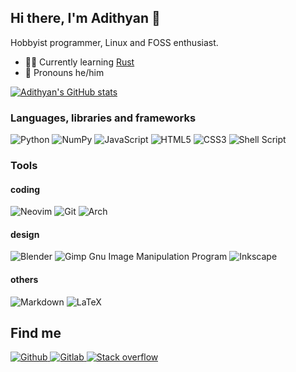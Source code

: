 ## Hi there, I'm Adithyan 👋

Hobbyist programmer, Linux and FOSS enthusiast.

- 🧑‍🎓 Currently learning [Rust](https://www.rust-lang.org/)
- 🙂 Pronouns he/him

<!-- github activity stats -->
[![Adithyan's GitHub stats](https://github-readme-stats.vercel.app/api?username=adithyankv&count_private=true&show_icons=true&theme=github_dark)](https://github.com/anuraghazra/github-readme-stats)

### Languages, libraries and frameworks
![Python](https://img.shields.io/badge/python-3670A0?style=for-the-badge&logo=python&logoColor=ffdd54)
![NumPy](https://img.shields.io/badge/numpy-%23013243.svg?style=for-the-badge&logo=numpy&logoColor=white)
![JavaScript](https://img.shields.io/badge/javascript-%23323330.svg?style=for-the-badge&logo=javascript&logoColor=%23F7DF1E)
![HTML5](https://img.shields.io/badge/html5-%23E34F26.svg?style=for-the-badge&logo=html5&logoColor=white)
![CSS3](https://img.shields.io/badge/css3-%231572B6.svg?style=for-the-badge&logo=css3&logoColor=white)
![Shell Script](https://img.shields.io/badge/shell_script-%23121011.svg?style=for-the-badge&logo=gnu-bash&logoColor=white)


### Tools
#### coding
![Neovim](https://img.shields.io/badge/NeoVim-%2357A143.svg?&style=for-the-badge&logo=neovim&logoColor=white)
![Git](https://img.shields.io/badge/git-%23F05033.svg?style=for-the-badge&logo=git&logoColor=white)
![Arch](https://img.shields.io/badge/Arch%20Linux-1793D1?logo=arch-linux&logoColor=fff&style=for-the-badge)

#### design
![Blender](https://img.shields.io/badge/blender-%23F5792A.svg?style=for-the-badge&logo=blender&logoColor=white)
![Gimp Gnu Image Manipulation Program](https://img.shields.io/badge/Gimp-657D8B?style=for-the-badge&logo=gimp&logoColor=FFFFFF)
![Inkscape](https://img.shields.io/badge/Inkscape-e0e0e0?style=for-the-badge&logo=inkscape&logoColor=080A13)

#### others
![Markdown](https://img.shields.io/badge/markdown-%23000000.svg?style=for-the-badge&logo=markdown&logoColor=white)
![LaTeX](https://img.shields.io/badge/latex-%23008080.svg?style=for-the-badge&logo=latex&logoColor=white)

## Find me
<a href="https://github.com/adithyankv" target="_blank"><img alt="Github" src="https://img.shields.io/badge/GitHub-%2312100E.svg?&style=for-the-badge&logo=Github&logoColor=white" />
<a href="https://gitlab.com/phoneybadger" target="_blank"><img alt="Gitlab" src="https://img.shields.io/badge/gitlab-%23181717.svg?style=for-the-badge&logo=gitlab&logoColor=white" />
<a href="https://stackoverflow.com/users/16778949/phoney-badger" target="_blank"><img alt="Stack overflow" src="https://img.shields.io/badge/-Stackoverflow-FE7A16?style=for-the-badge&logo=stack-overflow&logoColor=white" />
   


